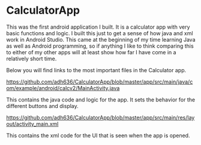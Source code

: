# CalculatorApp

This was the first android application I built.  It is a calculator app with very basic functions and logic.  I built this just to get a sense of how java and xml work in Android Studio.  This came at the beginning of my time learning Java as well as Android programming, so if anything I like to think comparing this to either of my other apps will at least show how far I have come in a relatively short time.

Below you will find links to the most important files in the Calculator app.

https://github.com/adh636/CalculatorApp/blob/master/app/src/main/java/com/example/android/calcv2/MainActivity.java

This contains the java code and logic for the app.  It sets the behavior for the different buttons and display.

https://github.com/adh636/CalculatorApp/blob/master/app/src/main/res/layout/activity_main.xml

This contains the xml code for the UI that is seen when the app is opened.
